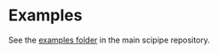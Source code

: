 # Examples

See the [examples folder](https://github.com/scipipe/scipipe/tree/master/examples) in the main scipipe repository.

